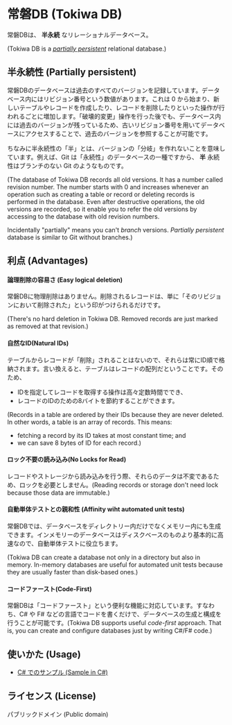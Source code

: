 # 常磐DB (Tokiwa DB)
常磐DBは、 **半永続** なリレーショナルデータベース。

(Tokiwa DB is a *[partially persistent](https://en.wikipedia.org/wiki/Persistent_data_structure#Partially_persistent)* relational database.)

## 半永続性 (Partially persistent)
常磐DBのデータベースは過去のすべてのバージョンを記録しています。データベース内にはリビジョン番号という数値があります。これは 0 から始まり、新しいテーブルやレコードを作成したり、レコードを削除したりといった操作が行われるごとに増加します。「破壊的変更」操作を行った後でも、データベース内には過去のバージョンが残っているため、古いリビジョン番号を用いてデータベースにアクセスすることで、過去のバージョンを参照することが可能です。

ちなみに半永続性の「半」とは、バージョンの「分岐」を作れないことを意味しています。例えば、Git は「永続性」のデータベースの一種ですから、 **半** 永続性はブランチのない Git のようなものです。

(The database of Tokiwa DB records all old versions. It has a number called revision number. The number starts with 0 and increases whenever an operation such as creating a table or record or deleting records is performed in the database. Even after destructive operations, the old versions are recorded, so it enable you to refer the old versions by accessing to the database with old revision numbers.

Incidentally "partially" means you can't *branch* versions. *Partially persistent* database is similar to Git without branches.)

## 利点 (Advantages)
#### 論理削除の容易さ (Easy logical deletion)
常磐DBに物理削除はありません。削除されるレコードは、単に「そのリビジョンにおいて削除された」という印がつけられるだけです。

(There's no hard deletion in Tokiwa DB. Removed records are just marked as removed at that revision.)

#### 自然なID(Natural IDs)
テーブルからレコードが「削除」されることはないので、それらは常にID順で格納されます。言い換えると、テーブルはレコードの配列だということです。そのため、

- IDを指定してレコードを取得する操作は高々定数時間ででき、
- レコードのIDのための8バイトを節約することができます。

(Records in a table are ordered by their IDs because they are never deleted. In other words, a table is an array of records. This means:

- fetching a record by its ID takes at most constant time; and
- we can save 8 bytes of ID for each record.)

#### ロック不要の読み込み(No Locks for Read)
レコードやストレージから読み込みを行う際、それらのデータは不変であるため、ロックを必要としません。(Reading records or storage don't need lock because those data are immutable.)

#### 自動単体テストとの親和性 (Affinity wiht automated unit tests)
常磐DBでは、データベースをディレクトリー内だけでなくメモリー内にも生成できます。インメモリーのデータベースはディスクベースのものより基本的に高速なので、自動単体テストに役立ちます。

(Tokiwa DB can create a database not only in a directory but also in memory. In-memory databases are useful for automated unit tests because they are usually faster than disk-based ones.)

#### コードファースト(Code-First)
常磐DBは「コードファースト」という便利な機能に対応しています。すなわち、C# や F# などの言語でコードを書くだけで、データベースの生成と構成を行うことが可能です。(Tokiwa DB supports useful *code-first* approach. That is, you can create and configure databases just by writing C#/F# code.)

## 使いかた (Usage)
- [C# でのサンプル (Sample in C#)](TokiwaDb.CodeFirst.Sample.CSharp)

## ライセンス (License)
パブリックドメイン (Public domain)
